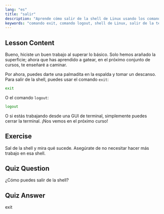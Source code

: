 ```yaml
---
lang: "es"
title: "salir"
description: "Aprende cómo salir de la shell de Linux usando los comandos 'exit' o 'logout'. Comprende la navegación básica de la shell para principiantes. ¡Comienza tu viaje en Linux hoy!"
keywords: "comando exit, comando logout, shell de Linux, salir de la terminal, conceptos básicos de Linux, Linux para principiantes, tutorial de Linux"
---
```


## Lesson Content

Bueno, hiciste un buen trabajo al superar lo básico. Solo hemos arañado la superficie; ahora que has aprendido a gatear, en el próximo conjunto de cursos, te enseñaré a caminar.

Por ahora, puedes darte una palmadita en la espalda y tomar un descanso. Para salir de la shell, puedes usar el comando `exit`:

```bash
exit
```

O el comando `logout`:

```bash
logout
```

O si estás trabajando desde una GUI de terminal, simplemente puedes cerrar la terminal. ¡Nos vemos en el próximo curso!

## Exercise

Sal de la shell y mira qué sucede. Asegúrate de no necesitar hacer más trabajo en esa shell.

## Quiz Question

¿Cómo puedes salir de la shell?

## Quiz Answer

exit

